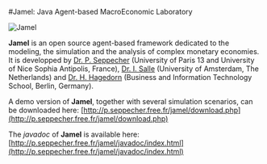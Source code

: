 #Jamel: Java Agent-based MacroEconomic Laboratory

![Jamel](http://p.seppecher.free.fr/jamel/util/github.jpg "Jamel")

**Jamel** is an open source agent-based framework dedicated to the modeling, the simulation and the analysis of complex monetary economies.
It is developped by [Dr. P. Seppecher](https://cv.archives-ouvertes.fr/pascal-seppecher) (University of Paris 13 and University of Nice Sophia Antipolis, France), [Dr. I. Salle](http://www.uva.nl/en/about-the-uva/organisation/staff-members/content/s/a/i.l.salle/i.l.salle.html) (University of Amsterdam, The Netherlands) and [Dr. H. Hagedorn](http://www.austrian-models.net) (Business and Information Technology School, Berlin, Germany).

A demo version of **Jamel**, together with several simulation scenarios, can be downloaded here: [http://p.seppecher.free.fr/jamel/download.php](http://p.seppecher.free.fr/jamel/download.php)

The *javadoc* of **Jamel** is available here: [http://p.seppecher.free.fr/jamel/javadoc/index.html](http://p.seppecher.free.fr/jamel/javadoc/index.html)